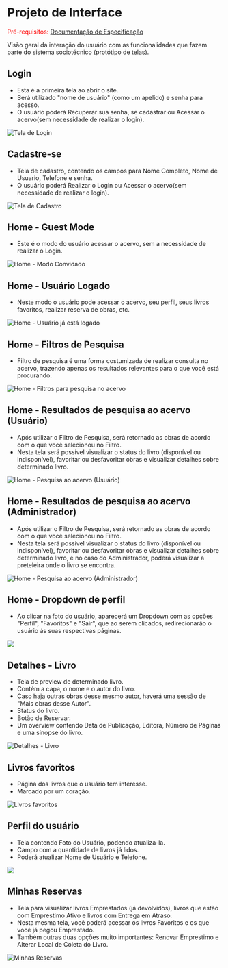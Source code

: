 
# Projeto de Interface

<span style="color:red">Pré-requisitos: <a href="2-Especificação do Projeto.md"> Documentação de Especificação</a></span>

Visão geral da interação do usuário com as funcionalidades que fazem parte do sistema sociotécnico (protótipo de telas).

## Login

- Esta é a primeira tela ao abrir o site.
- Será utilizado "nome de usuário" (como um apelido) e senha para acesso.
- O usuário poderá Recuperar sua senha, se cadastrar ou Acessar o acervo(sem necessidade de realizar o login).


![Tela de Login](https://github.com/ICEI-PUC-Minas-PMV-ADS/pmv-ads-2023-2-e5-proj-empext-t1-pmv-ads-2023-2-e5-projgestaobiblioteca/blob/main/docs/img/Login.png)

## Cadastre-se

- Tela de cadastro, contendo os campos para Nome Completo, Nome de Usuario, Telefone e senha.
- O usuário poderá Realizar o Login ou Acessar o acervo(sem necessidade de realizar o login).

![Tela de Cadastro](https://github.com/ICEI-PUC-Minas-PMV-ADS/pmv-ads-2023-2-e5-proj-empext-t1-pmv-ads-2023-2-e5-projgestaobiblioteca/blob/main/docs/img/Cadastro.png)

## Home - Guest Mode

- Este é o modo do usuário acessar o acervo, sem a necessidade de realizar o Login.

![Home - Modo Convidado](https://github.com/ICEI-PUC-Minas-PMV-ADS/pmv-ads-2023-2-e5-proj-empext-t1-pmv-ads-2023-2-e5-projgestaobiblioteca/blob/main/docs/img/Home%20-%20guest.png)

## Home - Usuário Logado

- Neste modo o usuário pode acessar o acervo, seu perfil, seus livros favoritos, realizar reserva de obras, etc.

![Home - Usuário já está logado](https://github.com/ICEI-PUC-Minas-PMV-ADS/pmv-ads-2023-2-e5-proj-empext-t1-pmv-ads-2023-2-e5-projgestaobiblioteca/blob/main/docs/img/Home%20-%20Logado.png)

## Home - Filtros de Pesquisa

- Filtro de pesquisa é uma forma costumizada de realizar consulta no acervo, trazendo apenas os resultados relevantes para o que você está procurando.

![Home - Filtros para pesquisa no acervo](https://github.com/ICEI-PUC-Minas-PMV-ADS/pmv-ads-2023-2-e5-proj-empext-t1-pmv-ads-2023-2-e5-projgestaobiblioteca/blob/main/docs/img/Home%20-%20Filtros.png)

## Home - Resultados de pesquisa ao acervo (Usuário)

- Após utilizar o Filtro de Pesquisa, será retornado as obras de acordo com o que você selecionou no Filtro.
- Nesta tela será possível visualizar o status do livro (disponível ou indisponível), favoritar ou desfavoritar obras e visualizar detalhes sobre determinado livro.

![Home - Pesquisa ao acervo (Usuário)](https://github.com/ICEI-PUC-Minas-PMV-ADS/pmv-ads-2023-2-e5-proj-empext-t1-pmv-ads-2023-2-e5-projgestaobiblioteca/blob/main/docs/img/Pesquisa%20acervo%20-%20usuario.png)

## Home - Resultados de pesquisa ao acervo (Administrador)

- Após utilizar o Filtro de Pesquisa, será retornado as obras de acordo com o que você selecionou no Filtro.
- Nesta tela será possível visualizar o status do livro (disponível ou indisponível), favoritar ou desfavoritar obras e visualizar detalhes sobre determinado livro, e no caso do Administrador, poderá visualizar a preteleira onde o livro se encontra.

![Home - Pesquisa ao acervo (Administrador)](https://github.com/ICEI-PUC-Minas-PMV-ADS/pmv-ads-2023-2-e5-proj-empext-t1-pmv-ads-2023-2-e5-projgestaobiblioteca/blob/main/docs/img/Pesquisa%20acervo%20-%20admin.png)

## Home - Dropdown de perfil

- Ao clicar na foto do usuário, aparecerá um Dropdown com as opções "Perfil", "Favoritos" e "Sair", que ao serem clicados, redirecionarão o usuário ás suas respectivas páginas.

![](https://github.com/ICEI-PUC-Minas-PMV-ADS/pmv-ads-2023-2-e5-proj-empext-t1-pmv-ads-2023-2-e5-projgestaobiblioteca)

## Detalhes - Livro

- Tela de preview de determinado livro.
- Contém a capa, o nome e o autor do livro.
- Caso haja outras obras desse mesmo autor, haverá uma sessão de "Mais obras desse Autor".
- Status do livro.
- Botão de Reservar.
- Um overview contendo Data de Publicação, Editora, Número de Páginas e uma sinopse do livro.

![Detalhes - Livro](https://github.com/ICEI-PUC-Minas-PMV-ADS/pmv-ads-2023-2-e5-proj-empext-t1-pmv-ads-2023-2-e5-projgestaobiblioteca/blob/main/docs/img/detalhe%20-%20livro.png)

## Livros favoritos

- Página dos livros que o usuário tem interesse.
- Marcado por um coração.

![Livros favoritos](https://github.com/ICEI-PUC-Minas-PMV-ADS/pmv-ads-2023-2-e5-proj-empext-t1-pmv-ads-2023-2-e5-projgestaobiblioteca/blob/main/docs/img/Favoritos.png)

## Perfil do usuário

- Tela contendo Foto do Usuário, podendo atualiza-la.
- Campo com a quantidade de livros já lidos.
- Poderá atualizar Nome de Usuário e Telefone. 

![](https://github.com/ICEI-PUC-Minas-PMV-ADS/pmv-ads-2023-2-e5-proj-empext-t1-pmv-ads-2023-2-e5-projgestaobiblioteca/blob/main/docs/img/Perfil%20do%20usuario.png)

## Minhas Reservas

- Tela para visualizar livros Emprestados (já devolvidos), livros que estão com Emprestimo Ativo e livros com Entrega em Atraso.
- Nesta mesma tela, você poderá acessar os livros Favoritos e os que você já pegou Emprestado.
- Também outras duas opções muito importantes: Renovar Emprestimo e Alterar Local de Coleta do Livro.

![Minhas Reservas](https://github.com/ICEI-PUC-Minas-PMV-ADS/pmv-ads-2023-2-e5-proj-empext-t1-pmv-ads-2023-2-e5-projgestaobiblioteca/blob/main/docs/img/Minhas%20Reservas.png)
